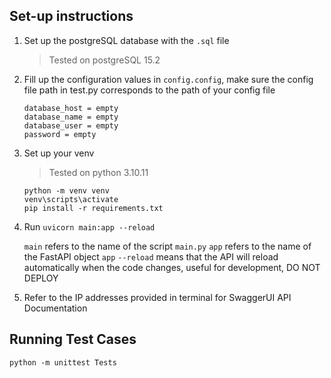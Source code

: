 
## Set-up instructions

1. Set up the postgreSQL database with the `.sql` file

    > Tested on postgreSQL 15.2

2. Fill up the configuration values in `config.config`, make sure the config file path in test.py corresponds to the path of your config file

    ```
    database_host = empty
    database_name = empty
    database_user = empty
    password = empty
    ```

3. Set up your venv

    > Tested on python 3.10.11
    ```
    python -m venv venv
    venv\scripts\activate
    pip install -r requirements.txt
    ```

4. Run `uvicorn main:app --reload`

    `main` refers to the name of the script `main.py`
    `app` refers to the name of the FastAPI object `app`
    `--reload` means that the API will reload automatically when the code changes, useful for development, DO NOT DEPLOY


5. Refer to the IP addresses provided in terminal for SwaggerUI API Documentation 



## Running Test Cases

`python -m unittest Tests`

